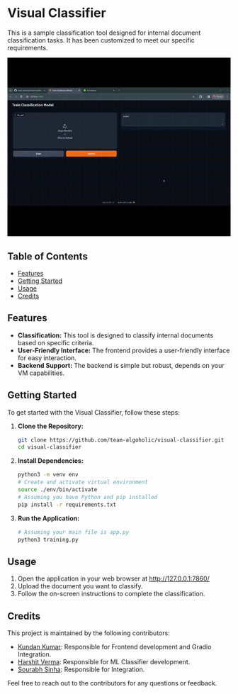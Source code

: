 # Visual Classifier

This is a sample classification tool designed for internal document classification tasks. It has been customized to meet our specific requirements.

![Visual Classifier Demo](static/visual_classifier.gif)

## Table of Contents

- [Features](#features)
- [Getting Started](#getting-started)
- [Usage](#usage)
- [Credits](#credits)

## Features

- **Classification:** This tool is designed to classify internal documents based on specific criteria.
- **User-Friendly Interface:** The frontend provides a user-friendly interface for easy interaction.
- **Backend Support:** The backend is simple but robust, depends on your VM capabilities.

## Getting Started

To get started with the Visual Classifier, follow these steps:

1. **Clone the Repository:**

   ```bash
   git clone https://github.com/team-algoholic/visual-classifier.git
   cd visual-classifier
   ```

2. **Install Dependencies:**

   ```bash
   python3 -m venv env
   # Create and activate virtual environment
   source ./env/bin/activate
   # Assuming you have Python and pip installed
   pip install -r requirements.txt

   ```

3. **Run the Application:**
   ```bash
   # Assuming your main file is app.py
   python3 training.py
   ```

## Usage

1. Open the application in your web browser at http://127.0.0.1:7860/
2. Upload the document you want to classify.
3. Follow the on-screen instructions to complete the classification.

## Credits

This project is maintained by the following contributors:

- [Kundan Kumar](https://www.linkedin.com/in/kundan-kumar-a54461202/): Responsible for Frontend development and Gradio Integration.
- [Harshit Verma](https://www.linkedin.com/in/harshit-verma-3a27b7287/): Responsible for ML Classifier development.
- [Sourabh Sinha](https://www.linkedin.com/in/nofoobar/): Responsible for Integration.

Feel free to reach out to the contributors for any questions or feedback.
